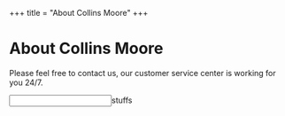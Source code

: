 +++
title = "About Collins Moore"
+++

# About Collins Moore

Please feel free to contact us, our customer service center is working for you 24/7.


<input><label>stuff</label>s